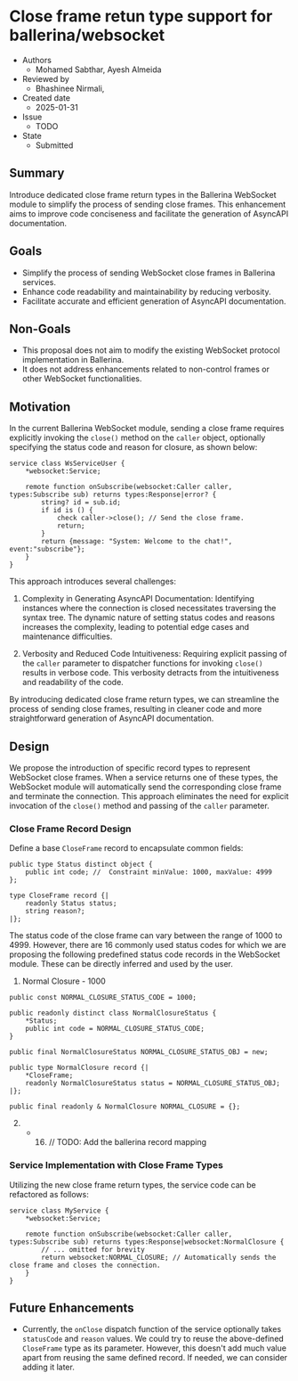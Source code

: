# Close frame retun type support for ballerina/websocket
- Authors
  - Mohamed Sabthar, Ayesh Almeida
- Reviewed by
    - Bhashinee Nirmali, 
- Created date
    - 2025-01-31
- Issue
    - TODO
- State
    - Submitted

## Summary
Introduce dedicated close frame return types in the Ballerina WebSocket module to simplify the process of sending close frames. This enhancement aims to improve code conciseness and facilitate the generation of AsyncAPI documentation.

## Goals
- Simplify the process of sending WebSocket close frames in Ballerina services.
- Enhance code readability and maintainability by reducing verbosity.
- Facilitate accurate and efficient generation of AsyncAPI documentation.

## Non-Goals
- This proposal does not aim to modify the existing WebSocket protocol implementation in Ballerina.
- It does not address enhancements related to non-control frames or other WebSocket functionalities.

## Motivation
In the current Ballerina WebSocket module, sending a close frame requires explicitly invoking the `close()` method on the `caller` object, optionally specifying the status code and reason for closure, as shown below:

```ballerina
service class WsServiceUser {
    *websocket:Service;
    
    remote function onSubscribe(websocket:Caller caller, types:Subscribe sub) returns types:Response|error? {
        string? id = sub.id;
        if id is () {
            check caller->close(); // Send the close frame.
            return;
        }
        return {message: "System: Welcome to the chat!", event:"subscribe"};
    } 
}
``` 

This approach introduces several challenges:

1. Complexity in Generating AsyncAPI Documentation: Identifying instances where the connection is closed necessitates traversing the syntax tree. The dynamic nature of setting status codes and reasons increases the complexity, leading to potential edge cases and maintenance difficulties.

2. Verbosity and Reduced Code Intuitiveness: Requiring explicit passing of the `caller` parameter to dispatcher functions for invoking `close()` results in verbose code. This verbosity detracts from the intuitiveness and readability of the code.

By introducing dedicated close frame return types, we can streamline the process of sending close frames, resulting in cleaner code and more straightforward generation of AsyncAPI documentation.

## Design 
We propose the introduction of specific record types to represent WebSocket close frames. When a service returns one of these types, the WebSocket module will automatically send the corresponding close frame and terminate the connection. This approach eliminates the need for explicit invocation of the `close()` method and passing of the `caller` parameter.

### Close Frame Record Design
Define a base `CloseFrame` record to encapsulate common fields:

```
public type Status distinct object {
    public int code; //  Constraint minValue: 1000, maxValue: 4999
};

type CloseFrame record {|
    readonly Status status;
    string reason?;
|};
```

The status code of the close frame can vary between the range of 1000 to 4999. However, there are 16 commonly used status codes for which we are proposing the following predefined status code records in the WebSocket module. These can be directly inferred and used by the user.

1. Normal Closure - 1000

```ballerina
public const NORMAL_CLOSURE_STATUS_CODE = 1000;

public readonly distinct class NormalClosureStatus {
    *Status;
    public int code = NORMAL_CLOSURE_STATUS_CODE;
}

public final NormalClosureStatus NORMAL_CLOSURE_STATUS_OBJ = new;

public type NormalClosure record {|
    *CloseFrame;
    readonly NormalClosureStatus status = NORMAL_CLOSURE_STATUS_OBJ;
|};

public final readonly & NormalClosure NORMAL_CLOSURE = {};
```

2. - 16. // TODO: Add the ballerina record mapping


### Service Implementation with Close Frame Types
Utilizing the new close frame return types, the service code can be refactored as follows:

```ballerina
service class MyService {
    *websocket:Service;

    remote function onSubscribe(websocket:Caller caller, types:Subscribe sub) returns types:Response|websocket:NormalClosure {
        // ... omitted for brevity
        return websocket:NORMAL_CLOSURE; // Automatically sends the close frame and closes the connection.
    }
}
```

## Future Enhancements
- Currently, the `onClose` dispatch function of the service optionally takes `statusCode` and `reason` values. We could try to reuse the above-defined `CloseFrame` type as its parameter. However, this doesn't add much value apart from reusing the same defined record. If needed, we can consider adding it later. 
